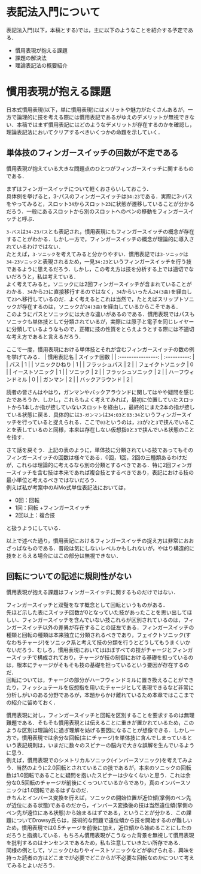 # 表記法入門について
表記法入門(以下，本稿とする)では，主に以下のようなことを紹介する予定である．
- 慣用表現が抱える課題
- 課題の解決法
- 理論表記法の概要紹介

# 慣用表現が抱える課題
日本式慣用表現(以下，単に慣用表現)にはメリットや魅力がたくさんあるが，一方で論理的に技を考える際には慣用表記であるがゆえのデメリットが無視できない．本稿ではまず慣用表記にはどのようなデメリットが存在するのかを確認し，理論表記法においてクリアするべきいくつかの命題を示していく．

## 単体技のフィンガースイッチの回数が不定である
慣用表現が抱えている大きな問題点のひとつがフィンガースイッチに関するものである．

まずはフィンガースイッチについて軽くおさらいしておこう．  
具体例を挙げると，3-パスのフィンガースイッチは`34:23`である．実際に3-パスをやってみると，スロット`34`からスロット`23`に状態が遷移していることが分かるだろう．一般にあるスロットから別のスロットへのペンの移動をフィンガースイッチと呼ぶ．

`3-パス`は`34-23パス`とも表記され，慣用表現にもフィンガースイッチの概念が存在することがわかる．しかし一方で，フィンガースイッチの概念が理論的に導入されているわけではない．  
たとえば，`3-ソニック`を考えてみると分かりやすい．慣用表記では`3-ソニック`は`34-23ソニック`と表現されるため，一見`34:23`というフィンガースイッチを行う技であるように思えるだろう．しかし，この考え方は技を分析する上では適切でないだろうと，私は考えている．  
よく考えてみると，ソニックには2回フィンガースイッチが含まれていることがわかる．`34`から`23`に直接移行するのではなく，`34`からいったん`24(3曲)`を経由して`23`へ移行しているのだ．よく考えるとこれは当然で，たとえばスリップトソニックが存在するのは，ソニックが`24(3曲)`を経由しているからこそである．  
このようにパスとソニックには大きな違いがあるのである．慣用表現ではパスもソニックも単体技として分類されているが，実際には原子と電子を同じレイヤーに分類しているようなもので，正確に技の性質をとらえようとする際には不適切な考え方であると言えるだろう．

ここで一度，慣用表現における単体技とそれが含むフィンガースイッチの数の例を挙げてみる．
|     慣用表記名     | スイッチ回数 |
| :----------------: | :----------: |
|        パス        |      1       |
|   ソニックひねり   |      1       |
|   フラッシュパス   |      2       |
| フェイクトソニック |      0       |
|  イーストソニック  |      1       |
|      ソニック      |      2       |
| フラッシュソニック |      2       |
| ハーフウィンドミル |      0       |
|      ガンマン      |      2       |
|  バックアラウンド  |      2       |

読者の皆さんはやはり，ガンマンやバックアラウンドに関してはやや疑問を感じたであろうか．しかし，これらもよく考えてみれば，最初に位置していたスロットから1本しか指が接していないスロットを経由し，最終的にまた2本の指が接している状態に戻る．具体的には`3-ガンマン`は`34:03`と`03:34`というフィンガースイッチを行っていると捉えられる．ここで`03`というのは，`23`が`2`と`3`で挟んでいることを表しているのと同様，本来は存在しない仮想指`0`と`3`で挟んでいる状態のことを指す．

さて話を戻そう．上記の表のように，単体技に分類されている技であってもそのフィンガースイッチの回数は様々である．0回，1回，2回の三種類あるわけだが，これらは理論的に考えるなら別の分類とするべきである．特に2回フィンガースイッチを含む技は本来であれば複合技とするべきであり，表記における技の最小単位と考えるべきではないだろう．  
例えば私が考案中のAiMo式単位表記法においては，
- 0回：回転
- 1回：回転 +フィンガースイッチ
- 2回以上：複合技

と扱うようにしている．

以上で述べた通り，慣用表記におけるフィンガースイッチの捉え方は非常におおざっぱなものである．普段は気にしないレベルかもしれないが，やはり構造的に技をとらえる場合にはこの部分は無視できない．

## 回転についての記述に規則性がない
慣用表現が抱える課題はフィンガースイッチに関するものだけではない．

フィンガースイッチと双璧をなす概念として回転というものがある．  
先ほど示した表にスイッチ回数が0となっていた技があったことを思い出してほしい．フィンガースイッチを含んでいない技これらが区別されているのは，フィンガースイッチ以外の差異が存在することの証左である．フィンガースイッチの種類と回転の種類は本来独立に分類されるべきであり，フェイクトソニック(すなわちチャージ)をソニック系と考えて技の分類を行うとどうしてもうまくいかないだろう．むしろ，慣用表現においてはほぼすべての技がチャージとフィンガースイッチで構成されており，チャージが技の制御における基礎を担っているのは，根本にチャージがそもそも技の基礎を担っているという要因が存在するのだ．  
回転については，チャージの部分がハーフウィンドミルに置き換えることができたり，フィッシュテールを仮想指を用いたチャージとして表現できるなど非常に分析しがいのある分野であるが，本題からかけ離れているため本章ではここまでの紹介に留めておく．

慣用表現に対し，フィンガースイッチと回転を区別することを要求するのは無理難題である．そもそも慣用表現とは伝えることに重きが置かれているため，このような区別は理論的に過ぎ理解を妨げる要因になることが想像できる．しかし一方で，慣用表現では余分な回転(主にチャージ)を単体技に含んでしまっているという表記規則は，いまだに数々のスピナーの脳内で大きな誤解を生んでいるように思う．  
例えば，慣用表現でのシメトリカルソニック(インバースソニック)を考えてみよう．当然のように2.0回転とされているこの技であるが，本来のソニックの回転数は1.0回転であることに疑問を抱いたスピナーは少なくないと思う．これは余分な0.5回転のチャージが前後にくっついているからであり，真のインバースソニックは1.0回転であるはずなのだ．  
きちんとインバース変換を行えば，ソニックの開始位置が近位傾(掌側のペン先が近位にある状態)であるのだから，インバース変換後の技は当然遠位傾(掌側のペン先が遠位にある状態)から始まるはずである，ということが分かる．この課題についてDrowsy氏らは，技術的な問題で遠位傾から技を開始するのが難しいため，慣用表現では0.5チャージを前後に加え，近位傾から始めることにしたのだろうと指摘している．もちろん慣用表現がこうなった背景を無視して慣用表現を批判するのはナンセンスであるため，私も注意していきたい所存である．  
同様の例として，ソニックひねりやイーストソニックなどが挙げられる．興味を持った読者の方はどこまでが必要でどこからが不必要な回転なのかについて考えてみるとよいだろう．

